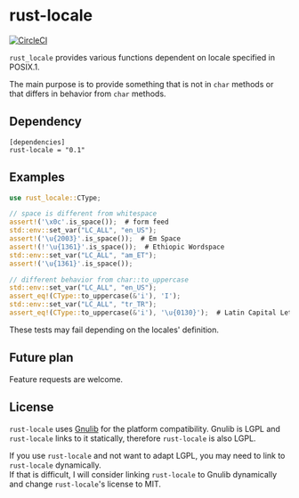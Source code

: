 # rust-locale

[![CircleCI](https://circleci.com/gh/a-takahashi223/rust-locale/tree/main.svg?style=shield)](https://circleci.com/gh/a-takahashi223/rust-locale/tree/main)

`rust_locale` provides various functions dependent on locale specified in POSIX.1.

The main purpose is to provide something that is not in `char` methods or that differs in behavior from `char` methods.

## Dependency

```
[dependencies]
rust-locale = "0.1"
```

## Examples

```rust
use rust_locale::CType;

// space is different from whitespace
assert!('\x0c'.is_space());  # form feed
std::env::set_var("LC_ALL", "en_US");
assert!('\u{2003}'.is_space());  # Em Space
assert!(!'\u{1361}'.is_space());  # Ethiopic Wordspace
std::env::set_var("LC_ALL", "am_ET");
assert!('\u{1361}'.is_space());

// different behavior from char::to_uppercase
std::env::set_var("LC_ALL", "en_US");
assert_eq!(CType::to_uppercase(&'i'), 'I');
std::env::set_var("LC_ALL", "tr_TR");
assert_eq!(CType::to_uppercase(&'i'), '\u{0130}');  # Latin Capital Letter I with Dot Above
```

These tests may fail depending on the locales' definition.

## Future plan

Feature requests are welcome.

## License

`rust-locale` uses [Gnulib](https://www.gnu.org/software/gnulib/) for the platform compatibility. Gnulib is LGPL and `rust-locale` links to it statically, therefore `rust-locale` is also LGPL.

If you use `rust-locale` and not want to adapt LGPL, you may need to link to `rust-locale` dynamically.  
If that is difficult, I will consider linking `rust-locale` to Gnulib dynamically and change `rust-locale`'s license to MIT.
